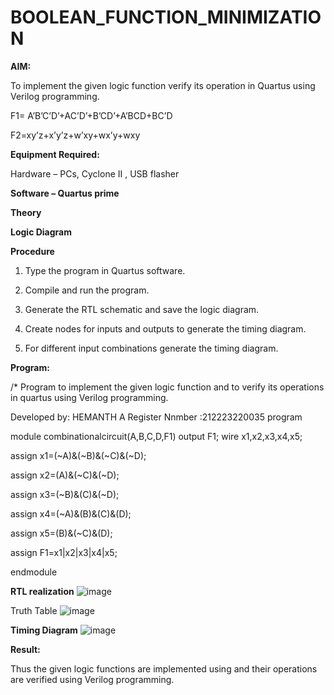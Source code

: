 # BOOLEAN_FUNCTION_MINIMIZATION

**AIM:**

To implement the given logic function verify its operation in Quartus using Verilog programming.

F1= A’B’C’D’+AC’D’+B’CD’+A’BCD+BC’D 

F2=xy’z+x’y’z+w’xy+wx’y+wxy

**Equipment Required:**

Hardware – PCs, Cyclone II , USB flasher

**Software – Quartus prime**

**Theory**

**Logic Diagram**

**Procedure**

1.	Type the program in Quartus software.

2.	Compile and run the program.

3.	Generate the RTL schematic and save the logic diagram.

4.	Create nodes for inputs and outputs to generate the timing diagram.

5.	For different input combinations generate the timing diagram.


**Program:**

/* Program to implement the given logic function and to verify its operations in quartus using Verilog programming. 

Developed by: HEMANTH A Register Nnmber :212223220035
program

module combinationalcircuit(A,B,C,D,F1)
output F1;
wire x1,x2,x3,x4,x5;

assign x1=(~A)&(~B)&(~C)&(~D);

assign x2=(A)&(~C)&(~D);

assign x3=(~B)&(C)&(~D);

assign x4=(~A)&(B)&(C)&(D);

assign x5=(B)&(~C)&(D);

assign F1=x1|x2|x3|x4|x5;

endmodule

**RTL realization**
![image](https://github.com/Hemanthreddy0321/BOOLEAN_FUNCTION_MINIMIZATION/assets/150005937/5ec9f4c6-1da0-4d79-aea5-810ab4d72976)

Truth Table 
![image](https://github.com/Hemanthreddy0321/BOOLEAN_FUNCTION_MINIMIZATION/assets/150005937/cb29a431-cc89-4c19-90bd-7a8da8342085)


**Timing Diagram**
![image](https://github.com/Hemanthreddy0321/BOOLEAN_FUNCTION_MINIMIZATION/assets/150005937/a80833fa-14d6-4b36-89c7-42cef2b9b3db)

**Result:**

Thus the given logic functions are implemented using and their operations are verified using Verilog programming.


